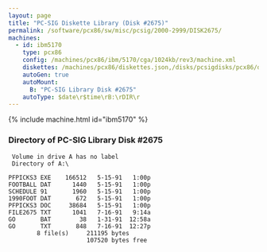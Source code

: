 ```yaml
---
layout: page
title: "PC-SIG Diskette Library (Disk #2675)"
permalink: /software/pcx86/sw/misc/pcsig/2000-2999/DISK2675/
machines:
  - id: ibm5170
    type: pcx86
    config: /machines/pcx86/ibm/5170/cga/1024kb/rev3/machine.xml
    diskettes: /machines/pcx86/diskettes.json,/disks/pcsigdisks/pcx86/diskettes.json
    autoGen: true
    autoMount:
      B: "PC-SIG Library Disk #2675"
    autoType: $date\r$time\rB:\rDIR\r
---
```


{% include machine.html id="ibm5170" %}

### Directory of PC-SIG Library Disk #2675

     Volume in drive A has no label
     Directory of A:\

    PFPICKS3 EXE    166512   5-15-91   1:00p
    FOOTBALL DAT      1440   5-15-91   1:00p
    SCHEDULE 91       1960   5-15-91   1:00p
    1990FOOT DAT       672   5-15-91   1:00p
    PFPICKS3 DOC     38684   5-15-91   1:00p
    FILE2675 TXT      1041   7-16-91   9:14a
    GO       BAT        38   1-31-91  12:58a
    GO       TXT       848   7-16-91  12:27p
            8 file(s)     211195 bytes
                          107520 bytes free
